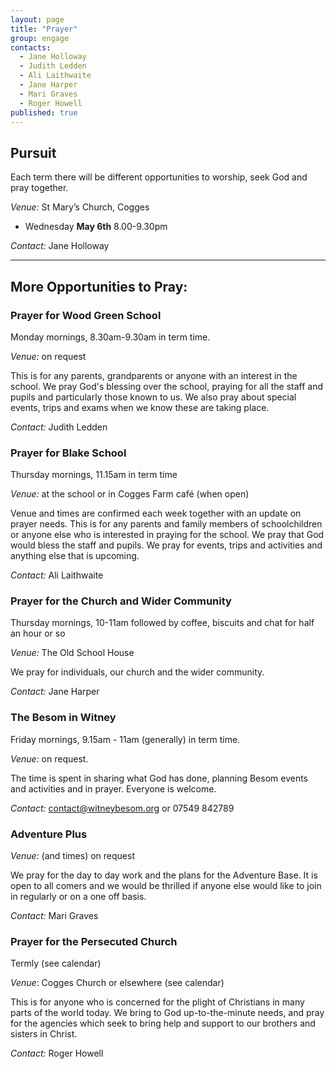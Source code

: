 ```yaml
---
layout: page
title: "Prayer"
group: engage
contacts:
  - Jane Holloway
  - Judith Ledden
  - Ali Laithwaite
  - Jane Harper
  - Mari Graves
  - Roger Howell
published: true
---
```

 
## Pursuit
Each term there will be different opportunities to worship, seek God and pray together.

*Venue:* St Mary’s Church, Cogges

* Wednesday **May 6th**  8.00-9.30pm 

*Contact:* Jane Holloway

---

## More Opportunities to Pray:

### Prayer for Wood Green School
Monday mornings, 8.30am-9.30am in term time.

*Venue:* on request

This is for any parents, grandparents or anyone with an interest in the school.  We pray God's blessing over the school, praying for all the staff and pupils and particularly those known to us.  We also pray about special events, trips and exams when we know these are taking place.

*Contact:* Judith Ledden

### Prayer for Blake School
Thursday mornings, 11.15am in term time

*Venue:* at the school or in Cogges Farm café (when open)

Venue and times are confirmed each week together with an update on prayer needs.
This is for any parents and family members of schoolchildren or anyone else who is interested in praying for the school. We pray that God would bless the staff and pupils.  We pray for events, trips and activities and anything else that is upcoming.

*Contact:* Ali Laithwaite

### Prayer for the Church and Wider Community
Thursday mornings, 10-11am followed by coffee, biscuits and chat for half an hour or so

*Venue:* The Old School House

We pray for individuals, our church and the wider community.

*Contact:* Jane Harper

### The Besom in Witney
Friday mornings, 9.15am - 11am (generally) in term time.

*Venue:* on request.

The time is spent in sharing what God has done, planning Besom events and activities and in prayer.  Everyone is welcome.

*Contact:* contact@witneybesom.org or 07549 842789

### Adventure Plus
*Venue:* (and times) on request

We pray for the day to day work and the plans for the Adventure Base.  It is open to all comers and we would be thrilled if anyone else would like to join in regularly or on a one off basis.

*Contact:* Mari Graves

### Prayer for the Persecuted Church
Termly (see calendar)

*Venue*: Cogges Church or elsewhere (see calendar)

This is for anyone who is concerned for the plight of Christians in many parts of the world today. We bring to God up-to-the-minute needs, and pray for the agencies which seek to bring help and support to our brothers and sisters in Christ.

*Contact:* Roger Howell
